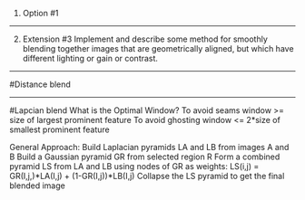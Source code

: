 1. Option #1

_______

2. Extension #3
Implement and describe some method for smoothly blending together images that are geometrically aligned, but which have different lighting or gain or contrast. 

_______

#Distance blend


_______

#Lapcian blend
What is the Optimal Window?
To avoid seams
window >= size of largest prominent feature
To avoid ghosting
window <= 2*size of smallest prominent feature

General Approach:
Build Laplacian pyramids LA and LB from images A and B
Build a Gaussian pyramid GR from selected region R
Form a combined pyramid LS from LA and LB using nodes of GR as weights:
LS(i,j) = GR(I,j,)*LA(I,j) + (1-GR(I,j))*LB(I,j)
Collapse the LS pyramid to get the final blended image


